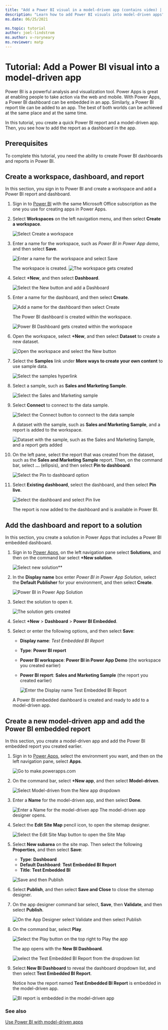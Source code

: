 ```yaml
---
title: "Add a Power BI visual in a model-driven app (contains video) | MicrosoftDocs"
description: "Learn how to add Power BI visuals into model-driven apps"
ms.date: 06/25/2021

ms.topic: tutorial
author: joel-lindstrom
ms.author: v-roryneary
ms.reviewer: matp
---
```


# Tutorial: Add a Power BI visual into a model-driven app

Power BI is a powerful analysis and visualization tool. Power Apps is great at enabling people to take action via the web and mobile. With Power Apps, a Power BI dashboard can be embedded in an app. Similarly, a Power BI report tile can be added to an app. The best of both worlds can be achieved at the same place and at the same time.

In this tutorial, you create a quick Power BI report and a model-driven app. Then, you see how to add the report as a dashboard in the app.

## Prerequisites

To complete this tutorial, you need the ability to create Power BI dashboards and reports in Power BI.

## Create a workspace, dashboard, and report

In this section, you sign in to Power BI and create a workspace and add a Power BI report and dashboard.

1. Sign in to [Power BI](https://powerbi.microsoft.com) with the same Microsoft Office subscription as the one you use for creating apps in Power Apps.

1. Select **Workspaces** on the left navigation menu, and then select **Create a workspace**.

   ![Select Create a workspace](media/add-a-power-bi-visual-into-a-model-driven-app/create-a-new-workspace-2.png "Select Create a workspace")

1. Enter a name for the workspace, such as *Power BI in Power App demo*, and then select **Save**.

   ![Enter a name for the workspace and select Save](media/add-a-power-bi-visual-into-a-model-driven-app/create-a-new-workspace-3.png "Enter a name for the workspace and select Save")

   The workspace is created. 
   ![The workspace gets created](media/add-a-power-bi-visual-into-a-model-driven-app/create-a-new-workspace-4.png "The workspace gets created")

1. Select **+New**, and then select **Dashboard**.

   ![Select the New button and add a Dashboard](media/add-a-power-bi-visual-into-a-model-driven-app/create-a-new-workspace-5.png "Select the New button and add a Dashboard")

1. Enter a name for the dashboard, and then select **Create**.

   ![Add a name for the dashboard then select Create](media/add-a-power-bi-visual-into-a-model-driven-app/create-a-new-workspace-6.png "Add a name for the dashboard then select Create")

   The Power BI dashboard is created within the workspace.

   ![Power BI Dashboard gets created within the workspace](media/add-a-power-bi-visual-into-a-model-driven-app/create-a-new-workspace-7.png "Power BI Dashboard gets created within the workspace")

1. Open the workspace, select **+New**, and then select **Dataset** to create a new dataset.

   ![Open the workspace and select the New button](media/add-a-power-bi-visual-into-a-model-driven-app/create-a-new-workspace-8.png "Open the workspace and select the New button")

1. Select the **Samples** link under **More ways to create your own content** to use sample data.

   ![Select the samples hyperlink](media/add-a-power-bi-visual-into-a-model-driven-app/create-a-new-workspace-9.png "Select the Samples hyperlink")

1. Select a sample, such as **Sales and Marketing Sample**.

   ![Select the Sales and Marketing sample](media/add-a-power-bi-visual-into-a-model-driven-app/create-a-new-workspace-10.png "Select the Sales and Marketing sample")

1. Select **Connect** to connect to the data sample.

   ![Select the Connect button to connect to the data sample](media/add-a-power-bi-visual-into-a-model-driven-app/create-a-new-workspace-11.png "Select the Connect button to connect to the data sample")

      A dataset with the sample, such as **Sales and Marketing Sample**, and a report is added to the workspace.

      ![Dataset with the sample, such as the Sales and Marketing Sample, and a report gets added](media/add-a-power-bi-visual-into-a-model-driven-app/create-a-new-workspace-12.png "Dataset with the Sales and Marketing sample and a report gets added")

1. On the left pane, select the report that was created from the dataset, such as the **Sales and Marketing Sample** report. Then, on the command bar, select **...** (ellipsis), and then select **Pin to dashboard**.

   ![Select the Pin to dashboard option](media/add-a-power-bi-visual-into-a-model-driven-app/create-a-new-workspace-13.png "Select the Pin to dashboard option")

1. Select **Existing dashboard**, select the dashboard, and then select **Pin live**.

   ![Select the dashboard and select Pin live](media/add-a-power-bi-visual-into-a-model-driven-app/create-a-new-workspace-14.png "Select the dashboard and select Pin live")

   The report is now added to the dashboard and is available in Power BI.

## Add the dashboard and report to a solution

In this section, you create a solution in Power Apps that includes a Power BI embedded dashboard.

1. Sign in to [Power Apps](https://make.powerapps.com?utm_source=padocs&utm_medium=linkinadoc&utm_campaign=referralsfromdoc), on the left navigation pane select **Solutions**, and then on the command bar select **+New solution**.

   ![Select new solution**](media/add-a-power-bi-visual-into-a-model-driven-app/add-the-dashboard-and-report-to-a-solution-1.png "Select new solution")

1. In the **Display name** box enter *Power BI in Power App Solution*, select the
    **Default Publisher** for your environment, and then select **Create**.

   ![Power BI in Power App Solution](media/add-a-power-bi-visual-into-a-model-driven-app/add-the-dashboard-and-report-to-a-solution-2.png "Power BI in Power App Solution")

1. Select the solution to open it.

   ![The solution gets created](media/add-a-power-bi-visual-into-a-model-driven-app/add-the-dashboard-and-report-to-a-solution-3.png "The solution gets created")

1. Select **+New** > **Dashboard** > **Power BI Embedded**.

   <!-- The UI in this screenshot doesn't have the option to select a PBI Embedded dashboard.  ![Select New Dashboard Power BI Embedded](media/add-a-power-bi-visual-into-a-model-driven-app/add-the-dashboard-and-report-to-a-solution-4.png "Select New Dashboard Power BI Embedded")  -->

1. Select or enter the following options, and then select **Save**:
   - **Display name**: *Test Embedded BI Report*
   - **Type**: **Power BI report**
   - **Power BI workspace**: **Power BI in Power App Demo** (the workspace you created earlier)
   - **Power BI report**: **Sales and Marketing Sample** (the report you created earlier)

     ![Enter the Display name Test Embedded BI Report](media/add-a-power-bi-visual-into-a-model-driven-app/add-the-dashboard-and-report-to-a-solution-5.png "Enter the Display name Test Embedded BI Report")
   
   A Power BI embedded dashboard is created and ready to add to a model-driven app.

## Create a new model-driven app and add the Power BI embedded report

In this section, you create a model-driven app and add the Power BI embedded report you created earlier.

1. Sign in to [Power Apps](https://make.powerapps.com?utm_source=padocs&utm_medium=linkinadoc&utm_campaign=referralsfromdoc), select the environment you want, and then on the left navigation pane, select **Apps**.

   ![Go to make.powerapps.com](media/add-a-power-bi-visual-into-a-model-driven-app/create-a-new-model-driven-app-1.png "Go to make.powerapps.com")

1. On the command bar, select **+New app**, and then select **Model-driven**.

   ![Select Model-driven from the New app dropdown](media/add-a-power-bi-visual-into-a-model-driven-app/create-a-new-model-driven-app-2.png "Select Model-driven from the New app dropdown")

1. Enter a **Name** for the model-driven app, and then select **Done**.

   ![Enter a Name for the model-driven app](media/add-a-power-bi-visual-into-a-model-driven-app/create-a-new-model-driven-app-3.png "Enter a Name for the model-driven app")
   The model-driven app designer opens.
1. Select the **Edit Site Map** pencil icon, to open the sitemap designer.

   ![Select the Edit Site Map button to open the Site Map](media/add-a-power-bi-visual-into-a-model-driven-app/create-a-new-model-driven-app-4.png "Select the Edit Site Map button to open the Site Map")

1. Select **New subarea** on the site map. Then select the following **Properties**, and then select **Save**:
   - **Type**: **Dashboard**
   - **Default Dashboard**: **Test Embedded BI Report**
   - **Title**: **Test Embedded BI**

    ![Save and then Publish](media/add-a-power-bi-visual-into-a-model-driven-app/create-a-new-model-driven-app-5.png "Save and then Publish")

1. Select **Publish**, and then select **Save and Close** to close the sitemap designer.
1. On the app designer command bar select, **Save**, then **Validate**, and then select **Publish**.

   ![On the App Designer select Validate and then select Publish](media/add-a-power-bi-visual-into-a-model-driven-app/create-a-new-model-driven-app-6.png "On the App Designer select Validate and then select Publish")

1. On the command bar, select **Play**.

   ![Select the Play button on the top right to Play the app](media/add-a-power-bi-visual-into-a-model-driven-app/create-a-new-model-driven-app-7.png "Select the Play button on the top right to Play the app")

   The app opens with the **New BI Dashboard**.

   ![select the Test Embedded BI Report from the dropdown list](media/add-a-power-bi-visual-into-a-model-driven-app/create-a-new-model-driven-app-8.png "select the Test Embedded BI Report from the dropdown")

1. Select  **New BI Dashboard** to reveal the dashboard dropdown list, and then select **Test Embedded BI Report**.
  
   Notice how the report named **Test Embedded BI Report** is embedded in the model-driven app.

   ![BI report is embedded in the model-driven app](media/add-a-power-bi-visual-into-a-model-driven-app/create-a-new-model-driven-app-9.png "BI report is embedded in the model-driven app")

### See also
[Use Power BI with model-driven apps](use-power-bi.md)